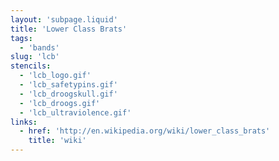 ```yaml
---
layout: 'subpage.liquid'
title: 'Lower Class Brats'
tags:
  - 'bands'
slug: 'lcb'
stencils:
  - 'lcb_logo.gif'
  - 'lcb_safetypins.gif'
  - 'lcb_droogskull.gif'
  - 'lcb_droogs.gif'
  - 'lcb_ultraviolence.gif'
links:
  - href: 'http://en.wikipedia.org/wiki/lower_class_brats'
    title: 'wiki'
---
```


